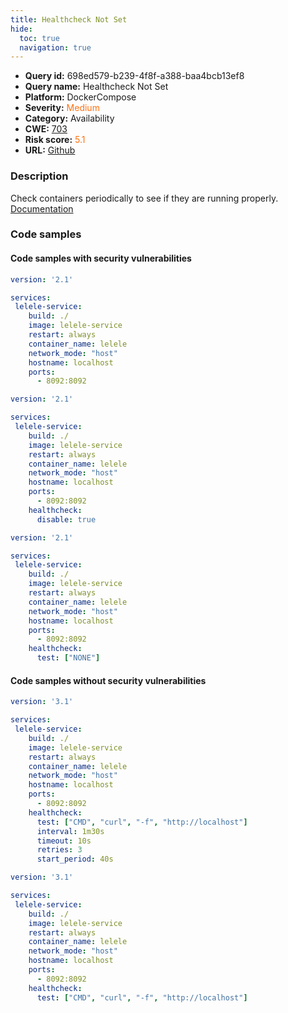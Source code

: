 ```yaml
---
title: Healthcheck Not Set
hide:
  toc: true
  navigation: true
---
```


<style>
  .highlight .hll {
    background-color: #ff171742;
  }
  .md-content {
    max-width: 1100px;
    margin: 0 auto;
  }
</style>

-   **Query id:** 698ed579-b239-4f8f-a388-baa4bcb13ef8
-   **Query name:** Healthcheck Not Set
-   **Platform:** DockerCompose
-   **Severity:** <span style="color:#ff7213">Medium</span>
-   **Category:** Availability
-   **CWE:** <a href="https://cwe.mitre.org/data/definitions/703.html" onclick="newWindowOpenerSafe(event, 'https://cwe.mitre.org/data/definitions/703.html')">703</a>
-   **Risk score:** <span style="color:#ff7213">5.1</span>
-   **URL:** [Github](https://github.com/Checkmarx/kics/tree/master/assets/queries/dockerCompose/healthcheck_not_set)

### Description
Check containers periodically to see if they are running properly.<br>
[Documentation](https://docs.docker.com/compose/compose-file/compose-file-v3/#healthcheck)

### Code samples
#### Code samples with security vulnerabilities
```yaml title="Positive test num. 1 - yaml file" hl_lines="4"
version: '2.1'

services:
 lelele-service:
    build: ./
    image: lelele-service
    restart: always
    container_name: lelele
    network_mode: "host"
    hostname: localhost
    ports:
      - 8092:8092

```
```yaml title="Positive test num. 2 - yaml file" hl_lines="14"
version: '2.1'

services:
 lelele-service:
    build: ./
    image: lelele-service
    restart: always
    container_name: lelele
    network_mode: "host"
    hostname: localhost
    ports:
      - 8092:8092
    healthcheck:
      disable: true

```
```yaml title="Positive test num. 3 - yaml file" hl_lines="14"
version: '2.1'

services:
 lelele-service:
    build: ./
    image: lelele-service
    restart: always
    container_name: lelele
    network_mode: "host"
    hostname: localhost
    ports:
      - 8092:8092
    healthcheck:
      test: ["NONE"]

```


#### Code samples without security vulnerabilities
```yaml title="Negative test num. 1 - yaml file"
version: '3.1'

services:
 lelele-service:
    build: ./
    image: lelele-service
    restart: always
    container_name: lelele
    network_mode: "host"
    hostname: localhost
    ports:
      - 8092:8092
    healthcheck:
      test: ["CMD", "curl", "-f", "http://localhost"]
      interval: 1m30s
      timeout: 10s
      retries: 3
      start_period: 40s

```
```yaml title="Negative test num. 2 - yaml file"
version: '3.1'

services:
 lelele-service:
    build: ./
    image: lelele-service
    restart: always
    container_name: lelele
    network_mode: "host"
    hostname: localhost
    ports:
      - 8092:8092
    healthcheck:
      test: ["CMD", "curl", "-f", "http://localhost"]
      
```

